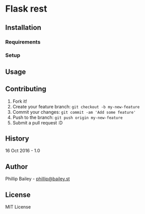 # Flask rest

## Installation


### Requirements


### Setup



## Usage



## Contributing

1. Fork it!
2. Create your feature branch: `git checkout -b my-new-feature`
3. Commit your changes: `git commit -am 'Add some feature'`
4. Push to the branch: `git push origin my-new-feature`
5. Submit a pull request :D

## History

16 Oct 2016 - 1.0

## Author

Phillip Bailey - <phillip@bailey.st>

## License

MIT License
